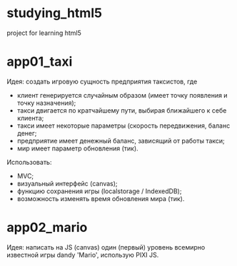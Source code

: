 # studying_html5
project for learning html5

# app01_taxi
Идея: создать игровую сущность предприятия таксистов, где 
- клиент генерируется случайным образом (имеет точку появления и точку назначения);
- такси двигается по кратчайшему пути, выбирая ближайшего к себе клиента;
- такси имеет некоторые параметры (скорость передвижения, баланс денег;
- предприятие имеет денежный баланс, зависящий от работы такси;
- мир имеет параметр обновления (тик).

Использовать:
- MVC;
- визуальный интерфейс (canvas);
- функцию сохранения игры (localstorage / IndexedDB);
- возможность изменять время обновления мира (тик).

# app02_mario
Идея: написать на JS (canvas) один (первый) уровень всемирно известной игры dandy 'Mario', использую PIXI JS.
